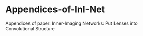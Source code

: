 # Appendices-of-InI-Net
Appendices of paper: Inner-Imaging Networks: Put Lenses into Convolutional Structure
